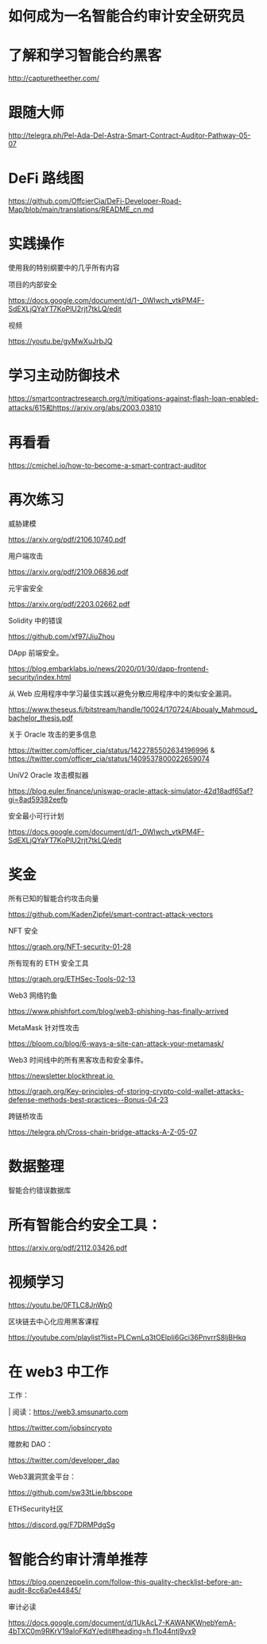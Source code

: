 # 如何成为一名智能合约审计安全研究员

# 了解和学习智能合约黑客


http://capturetheether.com/


# 跟随大师


http://telegra.ph/Pel-Ada-Del-Astra-Smart-Contract-Auditor-Pathway-05-07


  

# DeFi 路线图


https://github.com/OffcierCia/DeFi-Developer-Road-Map/blob/main/translations/README_cn.md


# 实践操作


使用我的特别纲要中的几乎所有内容


项目的内部安全


https://docs.google.com/document/d/1-_0Wlwch_vtkPM4F-SdEXLjQYaYT7KoPlU2rjt7tkLQ/edit


视频


https://youtu.be/gyMwXuJrbJQ


# 学习主动防御技术


https://smartcontractresearch.org/t/mitigations-against-flash-loan-enabled-attacks/615和https://arxiv.org/abs/2003.03810


# 再看看


https://cmichel.io/how-to-become-a-smart-contract-auditor


  

# 再次练习

威胁建模


https://arxiv.org/pdf/2106.10740.pdf


用户端攻击


https://arxiv.org/pdf/2109.06836.pdf 


元宇宙安全


https://arxiv.org/pdf/2203.02662.pdf


Solidity 中的错误


https://github.com/xf97/JiuZhou 


DApp 前端安全。


https://blog.embarklabs.io/news/2020/01/30/dapp-frontend-security/index.html 


从 Web 应用程序中学习最佳实践以避免分散应用程序中的类似安全漏洞。


https://www.theseus.fi/bitstream/handle/10024/170724/Aboualy_Mahmoud_bachelor_thesis.pdf 


关于 Oracle 攻击的更多信息


https://twitter.com/officer_cia/status/1422785502634196996 & https://twitter.com/officer_cia/status/1409537800022659074 


UniV2 Oracle 攻击模拟器


https://blog.euler.finance/uniswap-oracle-attack-simulator-42d18adf65af?gi=8ad59382eefb 


安全最小可行计划


https://docs.google.com/document/d/1-_0Wlwch_vtkPM4F-SdEXLjQYaYT7KoPlU2rjt7tkLQ/edit


# 奖金

所有已知的智能合约攻击向量


https://github.com/KadenZipfel/smart-contract-attack-vectors 


NFT 安全


https://graph.org/NFT-security-01-28


所有现有的 ETH 安全工具


https://graph.org/ETHSec-Tools-02-13 


Web3 网络钓鱼


https://www.phishfort.com/blog/web3-phishing-has-finally-arrived 


MetaMask 针对性攻击


https://bloom.co/blog/6-ways-a-site-can-attack-your-metamask/


Web3 时间线中的所有黑客攻击和安全事件。

https://newsletter.blockthreat.io 


https://graph.org/Key-principles-of-storing-crypto-cold-wallet-attacks-defense-methods-best-practices--Bonus-04-23


跨链桥攻击


https://telegra.ph/Cross-chain-bridge-attacks-A-Z-05-07


  

# 数据整理


智能合约错误数据库


# 所有智能合约安全工具：


https://arxiv.org/pdf/2112.03426.pdf


# 视频学习


https://youtu.be/0FTLC8JnWp0


区块链去中心化应用黑客课程


https://youtube.com/playlist?list=PLCwnLq3tOElpIi6Gci36PnvrrS8ljBHkq


# 在 web3 中工作

工作：

| 阅读：https://web3.smsunarto.com


https://twitter.com/jobsincrypto


赠款和 DAO：


https://twitter.com/developer_dao


Web3漏洞赏金平台：


https://github.com/sw33tLie/bbscope


ETHSecurity社区


https://discord.gg/F7DRMPdgSg


# 智能合约审计清单推荐


https://blog.openzeppelin.com/follow-this-quality-checklist-before-an-audit-8cc6a0e44845/


审计必读


https://docs.google.com/document/d/1UkAcL7-KAWANKWnebYemA-4bTXC0m9RKrV19aIoFKdY/edit#heading=h.f1o44ntj9vx9

